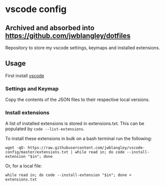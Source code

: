# vscode config
## Archived and absorbed into https://github.com/jwblangley/dotfiles
Repository to store my vscode settings, keymaps and installed extensions.

## Usage
First install [vscode](https://code.visualstudio.com/)
### Settings and Keymap
Copy the contents of the JSON files to their respective local versions.
### Install extensions
A list of installed extensions is stored in extensions.txt. This can be populated by `code --list-extensions`.

To install these extensions in bulk on a bash terminal run the following: 

    wget -qO- https://raw.githubusercontent.com/jwblangley/vscode-config/master/extensions.txt | while read in; do code --install-extension "$in"; done

Or, for a local file:

    while read in; do code --install-extension "$in"; done < extensions.txt
